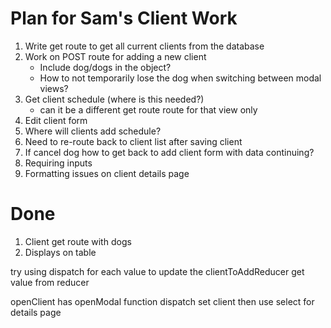 # Plan for Sam's Client Work

1. Write get route to get all current clients from the database
3. Work on POST route for adding a new client
    * Include dog/dogs in the object?  
    * How to not temporarily lose the dog when switching between modal views?
5. Get client schedule (where is this needed?)
    * can it be a different get route route for that view only
6. Edit client form
7. Where will clients add schedule?
8. Need to re-route back to client list after saving client
9. If cancel dog how to get back to add client form with data continuing?
10. Requiring inputs
11. Formatting issues on client details page


# Done
1. Client get route with dogs
2. Displays on table



try using dispatch for each value to update the clientToAddReducer
get value from reducer


openClient has openModal function
dispatch set client then use select for details page